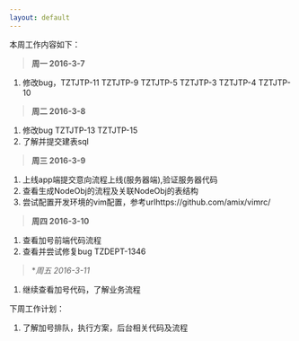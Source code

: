```yaml
---
layout: default
---
```


本周工作内容如下：

>**周一 2016-3-7**

1. 修改bug，TZTJTP-11  TZTJTP-9 TZTJTP-5 TZTJTP-3 TZTJTP-4 TZTJTP-10

>**周二 2016-3-8**

1. 修改bug TZTJTP-13 TZTJTP-15
2. 了解并提交建表sql


>**周三 2016-3-9**

1. 上线app端提交意向流程上线(服务器端),验证服务器代码
2. 查看生成NodeObj的流程及关联NodeObj的表结构
3. 尝试配置开发环境的vim配置，参考urlhttps://github.com/amix/vimrc/

>**周四 2016-3-10**

1. 查看加号前端代码流程
2. 查看并尝试修复bug TZDEPT-1346 

>**周五 2016-3-11*

1. 继续查看加号代码，了解业务流程


下周工作计划：
1. 了解加号排队，执行方案，后台相关代码及流程

